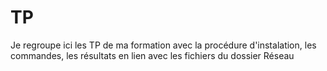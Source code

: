 # TP 

Je regroupe ici les TP de ma formation avec la procédure d'instalation, les commandes, les résultats en lien avec les fichiers du dossier Réseau
